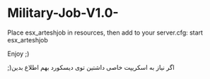 # Military-Job-V1.0-

Place esx_arteshjob in resources, then add to your server.cfg:
start esx_arteshjob

Enjoy ;)


;)اگر نیاز به اسکریپت خاصی داشتین توی دیسکورد بهم اطلاع بدین
